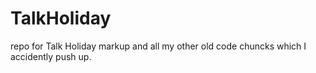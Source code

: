 # TalkHoliday
repo for Talk Holiday markup and all my other old code chuncks which I accidently push up.

